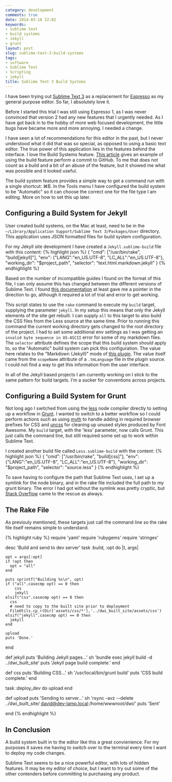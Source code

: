 ```yaml
---
category: development
comments: true
date: 2014-03-16 22:02
keywords:
- sublime text
- build systems
- Jekyll
- grunt
layout: post
slug: sublime-text-3-build-systems
tags:
- software
- Sublime Text
- Scripting
- jekyll
title: Sublime Text 3 Build Systems
---
```


I have been trying out [Sublime Text 3][st3] as a replacement for [Espresso][espresso] as my general purpose editor. So far, I absolutely love it.

<!--more-->

Before I started this trial I was still using Espresso 1, as I was never convinced that version 2 had any new features that I urgently needed. As I have got back in to the hobby of more web focused development, the little bugs have became more and more annoying. I needed a change.

I have seen a lot of recommendations for this editor in the past, but I never understood what it did that was so special, as opposed to using a basic text editor. The true power of this application lies in the features behind the interface. I love the Build Systems feature. [This article][build systems] gives an example of using the build feature perform a commit to GitHub. To me that does not count as a build and a bit of an abuse of the feature, but it showed me what was possible and it looked useful. 

The build system feature provides a simple way to get a command run with a single shortcut: ⌘B. In the Tools menu I have configured the build system to be "Automatic" so it can choose the correct one for the file type I am editing. More on how to set this up later.

## Configuring a Build System for Jekyll

User created build systems, on the Mac at least, need to be in the `~/Library/Application Support/Sublime Text 3/Packages/User` directory. This application uses JSON formatted files for build system configuration.


For my Jekyll site development I have created a `Jekyll.sublime-build` file with this content:
{% highlight json %}
{
  "cmd": ["/usr/bin/rake",  "build[jekyll]"],
  "env": {"LANG":"en_US.UTF-8", "LC_ALL":"en_US.UTF-8"},
  "working_dir": "$project_path",
  "selector": "text.html.markdown.jekyll"
}
{% endhighlight %}

Based on the number of incompatible guides I found on the format of this file, I can only assume this has changed between the different versions of Sublime Text. I found [this documentation][bs guide] at least gave me a pointer in the direction to go, although it required a lot of trial and error to get working.

This script states to use the `rake` command to execute my `build` target, supplying the parameter `jekyll`. In my setup this means that only the Jekyll elements of the site get rebuilt. I can supply `all` to this target to also build the CSS files from the Less source at the same time. Prior to running this command the current working directory gets changed to the root directory of the project. I had to set some additional env settings as I was getting an `invalid byte sequence in US-ASCII` error for some of my markdown files. The `selector` attribute defines the scope that this build system should apply to, so the "Automatic" build system can pick this configuration. The value here relates to the "Markdown (Jekyll)" mode of [this plugin][jekyll plugin]. The value itself came from the `scopeName` attribute of a `.tmLanguage` file in the plugin source. I could not find a way to get this information from the user interface.

In all of the Jekyll based projects I am currently working on I stick to the same pattern for build targets. I'm a sucker for conventions across projects.

## Configuring a Build System for Grunt

Not long ago I switched from using the [less][lessnode] node compiler directly to setting up a workflow in [Grunt][grunt]. I wanted to switch to a better workflow so I could perform actions such as using [myth] to handle adding in required browser prefixes for CSS and [uncss][uncss] for cleaning up unused styles produced by Font Awesome. My `build` target, with the 'less' parameter, now calls Grunt. This just calls the command line, but still required some set up to work within Sublime Text.

I created another build file called `Less.sublime-build` with the content:
{% highlight json %}
{
  "cmd": ["/usr/bin/rake",  "build[css]"],
  "env": {"LANG":"en_US.UTF-8", "LC_ALL":"en_US.UTF-8"},
  "working_dir": "$project_path",
  "selector": "source.less"
}
{% endhighlight %}

To save having to configure the path that Sublime Text uses, I set up a symlink for the node binary, and in the rake file included the full path to my grunt binary. The error I had got without the symlink was pretty cryptic, but [Stack Overflow][env question] came to the rescue as always.

## The Rake File

As previouly mentioned, these targets just call the command line so the rake file itself remains simple to understand. 

{% highlight ruby %}
require 'yaml'
require 'rubygems'
require 'stringex'

desc 'Build and send to dev server'
task :build, :opt do |t, args|
    
    
    opt = args[:opt]
    if !opt then
      opt = "all"
    end

    puts sprintf("Building %s\n", opt)
    if ("all".casecmp opt) == 0 then
        css
        jekyll
    elsif("css".casecmp opt) == 0 then
      css
      # need to copy to the built site prior to deployment
      FileUtils.cp_r(Dir['assets/css/*'],'../dwi_built_site/assets/css')
    elsif("jekyll".casecmp opt) == 0 then
      jekyll
    end
    
    upload
    puts 'Done.'
end

def jekyll
  puts 'Building Jekyll pages...'
  sh 'bundle exec jekyll build -d ../dwi_built_site'
  puts 'Jekyll page build complete.'
end

def css
  puts 'Building CSS...'
  sh '/usr/local/bin/grunt build'
  puts 'CSS build complete.'
end

task :deploy_dev do
    upload
end

def upload
    puts 'Sending to server...'
    sh 'rsync -avz --delete ../dwi_built_site/ david@dev-lamp.local:/home/wwwroot/dwi/'
    puts 'Sent'

end
{% endhighlight %}

## In Conclusion

A build system built in to the editor like this a great convienience. For my purposes it saves me having to switch over to the terminal every time I want to deploy my code changes.

Sublime Text seems to be a nice powerful editor, with lots of hidden features. It may be my editor of choice, but I want to try out some of the other contenders before committing to purchasing any product.

[st3]: http://www.sublimetext.com/3 "Sublime Text - Download "
[espresso]: http://macrabbit.com/espresso/ "MacRabbit - Espresso - The Web Editor "
[build systems]: http://matthewpalmer.net/blog/2014/01/18/publish-jekyll-posts-from-sublime-text-2/ "How to Publish Jekyll Posts from Sublime Text 2 — Matthew Palmer"
[jekyll package]: https://sublime.wbond.net/packages/Jekyll "Jekyll - Packages - Package Control"
[bs guide]: http://docs.sublimetext.info/en/latest/reference/build_systems.html "Build Systems – Sublime Text Unofficial Documentation"
[env question]: http://stackoverflow.com/questions/20061529/sublime-text-coffeescript-build-system-env-node-no-such-file-or-directory "Sublime Text CoffeeScript build system: `env: node: No such file or directory` - Stack Overflow "
[jekyll plugin]: https://sublime.wbond.net/packages/Jekyll "Jekyll - Packages - Package Control "
[lessnode]: https://www.npmjs.org/package/less "less "
[grunt]: http://gruntjs.com/ "Grunt: The JavaScript Task Runner "
[myth]: http://www.myth.io/ "Myth - CSS the way it was imagined. "
[uncss]: https://github.com/addyosmani/grunt-uncss "addyosmani/grunt-uncss "

